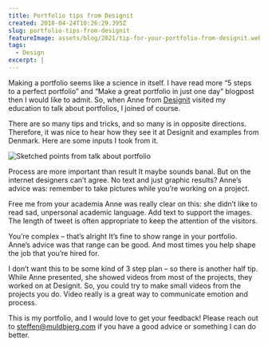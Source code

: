 ```yaml
---
title: Portfolio tips from Designit
created: 2018-04-24T10:26:29.395Z
slug: portfolio-tips-from-designit
featureImage: assets/blog/2021/tip-for-your-portfolio-from-designit.webp
tags:
  - Design
excerpt: |
---
```


Making a portfolio seems like a science in itself. I have read more “5 steps to a perfect portfolio” and “Make a great portfolio in just one day” blogpost then I would like to admit. So, when Anne from [Designit](https://www.designit.com/) visited my education to talk about portfolios, I joined of course.

There are so many tips and tricks, and so many is in opposite directions. Therefore, it was nice to hear how they see it at Designit and examples from Denmark. Here are some inputs I took from it.

![Sketched points from talk about portfolio](/assets/blog/2021/tip-for-your-portfolio-from-designit.webp)

Process are more important than result
It maybe sounds banal. But on the internet designers can’t agree. No text and just graphic results? Anne’s advice was: remember to take pictures while you’re working on a project.

Free me from your academia
Anne was really clear on this: she didn’t like to read sad, unpersonal academic language. Add text to support the images. The length of tweet is often appropriate to keep the attention of the visitors.

You’re complex – that’s alright
It’s fine to show range in your portfolio. Anne’s advice was that range can be good. And most times you help shape the job that you’re hired for.


I don’t want this to be some kind of 3 step plan – so there is another half tip. While Anne presented, she showed videos from most of the projects, they worked on at Designit. So, you could try to make small videos from the projects you do. Video really is a great way to communicate emotion and process.

This is my portfolio, and I would love to get your feedback! Please reach out to [steffen@muldbjerg.com](mailto:steffen@muldbjerg.com) if you have a good advice or something I can do better.

